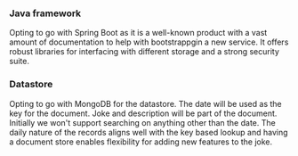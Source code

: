 ### Java framework

Opting to go with Spring Boot as it is a well-known product with a vast amount of documentation to help with bootstrappgin a new service.
It offers robust libraries for interfacing with different storage and a strong security suite.

### Datastore

Opting to go with MongoDB for the datastore. The date will be used as the key for the document. 
Joke and description will be part of the document. Initially we won't support searching on anything other than the date.
The daily nature of the records aligns well with the key based lookup and having a document store enables flexibility for adding new features to the joke.

